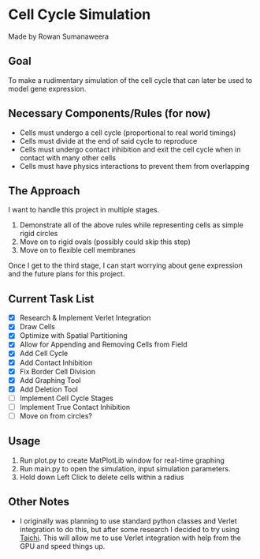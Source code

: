 # Cell Cycle Simulation
Made by Rowan Sumanaweera

## Goal

<p>To make a rudimentary simulation of the cell cycle that can later be used to model gene expression.</p>

## Necessary Components/Rules (for now)

* Cells must undergo a cell cycle (proportional to real world timings)
* Cells must divide at the end of said cycle to reproduce
* Cells must undergo contact inhibition and exit the cell cycle when in contact with many other cells
* Cells must have physics interactions to prevent them from overlapping

## The Approach

<p>I want to handle this project in multiple stages.</p>

1. Demonstrate all of the above rules while representing cells as simple rigid circles
2. Move on to rigid ovals (possibly could skip this step)
3. Move on to flexible cell membranes
   
<p>Once I get to the third stage, I can start worrying about gene expression and the future plans for this project.</p>

## Current Task List

- [x] Research & Implement Verlet Integration
- [x] Draw Cells
- [x] Optimize with Spatial Partitioning
- [x] Allow for Appending and Removing Cells from Field
- [x] Add Cell Cycle
- [x] Add Contact Inhibition
- [x] Fix Border Cell Division
- [x] Add Graphing Tool
- [x] Add Deletion Tool
- [ ] Implement Cell Cycle Stages
- [ ] Implement True Contact Inhibition
- [ ] Move on from circles?

## Usage

1. Run plot.py to create MatPlotLib window for real-time graphing
2. Run main.py to open the simulation, input simulation parameters.
3. Hold down Left Click to delete cells within a radius

## Other Notes

* I originally was planning to use standard python classes and Verlet integration to do this, but after some research I decided to try using [Taichi](https://www.taichi-lang.org/). This will allow me to use Verlet integration with help from the GPU and speed things up.